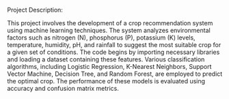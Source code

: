 Project Description:

This project involves the development of a crop recommendation system using machine learning techniques. The system analyzes environmental factors such as nitrogen (N), phosphorus (P), potassium (K) levels, temperature, humidity, pH, and rainfall to suggest the most suitable crop for a given set of conditions. The code begins by importing necessary libraries and loading a dataset containing these features. Various classification algorithms, including Logistic Regression, K-Nearest Neighbors, Support Vector Machine, Decision Tree, and Random Forest, are employed to predict the optimal crop. The performance of these models is evaluated using accuracy and confusion matrix metrics.
